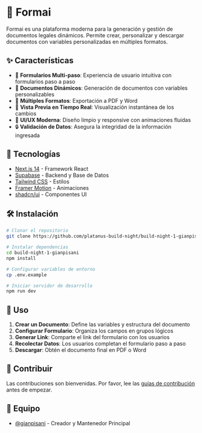 # 📝 Formai

Formai es una plataforma moderna para la generación y gestión de documentos legales dinámicos. Permite crear, personalizar y descargar documentos con variables personalizadas en múltiples formatos.


## ✨ Características

- 🎯 **Formularios Multi-paso**: Experiencia de usuario intuitiva con formularios paso a paso
- 📄 **Documentos Dinámicos**: Generación de documentos con variables personalizables
- 💾 **Múltiples Formatos**: Exportación a PDF y Word
- 🔄 **Vista Previa en Tiempo Real**: Visualización instantánea de los cambios
- 🎨 **UI/UX Moderna**: Diseño limpio y responsive con animaciones fluidas
- 🔒 **Validación de Datos**: Asegura la integridad de la información ingresada

## 🚀 Tecnologías

- [Next.js 14](https://nextjs.org/) - Framework React
- [Supabase](https://supabase.com/) - Backend y Base de Datos
- [Tailwind CSS](https://tailwindcss.com/) - Estilos
- [Framer Motion](https://www.framer.com/motion/) - Animaciones
- [shadcn/ui](https://ui.shadcn.com/) - Componentes UI

## 🛠️ Instalación

```bash
# Clonar el repositorio
git clone https://github.com/platanus-build-night/build-night-1-gianpisani.git

# Instalar dependencias
cd build-night-1-gianpisani
npm install

# Configurar variables de entorno
cp .env.example

# Iniciar servidor de desarrollo
npm run dev
```

## 📖 Uso

1. **Crear un Documento**: Define las variables y estructura del documento
2. **Configurar Formulario**: Organiza los campos en grupos lógicos
3. **Generar Link**: Comparte el link del formulario con los usuarios
4. **Recolectar Datos**: Los usuarios completan el formulario paso a paso
5. **Descargar**: Obtén el documento final en PDF o Word

## 🤝 Contribuir

Las contribuciones son bienvenidas. Por favor, lee las [guías de contribución](CONTRIBUTING.md) antes de empezar.

## 👥 Equipo

- [@gianpisani](https://github.com/gianpisani) - Creador y Mantenedor Principal
